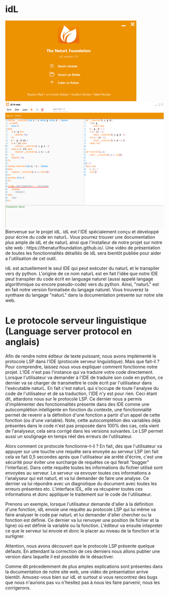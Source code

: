 # idL
<img src="IDL_for_NaturL/resources/idL_Welcome.png"  height="256">
<img src="IDL_for_NaturL/resources/idL_Current1.png" height="400" >
Bienvenue sur le projet idL. idL est l'IDE spécialement conçu et développé pour écrire du code en naturL. Vous pourrez trouver une documentation plus ample de idL et de naturL ainsi que l'installeur de notre projet sur notre site web : https://thenaturlfoundation.github.io/. Une vidéo de présentation de toutes les fonctionnalités détaillés de idL sera bientôt publiée pour aider a l'utilisation de cet outil.

idL est actuellement le seul IDE qui peut exécuter du naturL et le transpiler vers dy python. L'origine de ce nom naturL est en fait l'idée que notre IDE peut transpiler du code écrit en language naturel (aussi appelé langage algorithmique ou encore pseudo-code) vers du python. Ainsi, "naturL" est en fait notre version formalisée du langage naturel. Vous trouverez la synthaxe du langage "naturL" dans la documentation présente sur notre site web.

# Le protocole serveur linguistique (Language server protocol en anglais)
Afin de rendre notre éditeur de texte puissant, nous avons implémenté le protocole LSP dans l'IDE (protocole serveur linguistique).
Mais que fait-il ? Pour comprendre, laissez nous vous expliquer comment fonctionne notre projet. L'IDE n'est pas l'instance qui va traduire votre code directement. Lorsque l'utilisateur va demander à l'IDE de traduire son code en python, ce dernier va se charger de transmettre le code écrit par l'utilisateur dans l'exécutable naturL. En fait c'est naturL qui s'occupe de toute l'analyse du code de l'utilisateur et de sa traduction, l'IDE n'y est pour rien. Ceci étant dit, attardons nous sur le protocole LSP. Ce dernier nous a permis d'implémenter des fonctionnalités présente dans des IDE comme une autocomplétion intelligente en fonction du contexte, une fonctionnalité permet de revenir a la définition d'une fonction a partir d'un appel de cette fonction (ou d'une variable). Note, cette autocomplétion des variables déjà présentes dans le code n'est pas proposée dans 100% des cas, cela vient de l'analyseur, cela sera corrigé dans les versions suivantes. Le LSP permet aussi un soulignage en temps réel des erreurs de l'utilisateur.

Alors comment ce protocole fonctionne-t-il ? En fait, dès que l'utilisateur va appuyer sur une touche une requête sera envoyée au serveur LSP (en fait cela se fait 0,5 secondes après que l'utilisateur aie arrêté d'écrire, c'est une sécurité pour éviter une surcharge de requêtes ce qui ferait "bugger" l'interface). Dans cette requête toutes les informations du fichier utilisé sont envoyées au serveur. Le serveur va envoyer toutes ces informations a l'analyseur qui est naturL et va lui demander de faire une analyse. Ce dernier va lui répondre avec un diagnotique du document avec toutes les erreurs présentes etc. L'interface IDL, elle va récupérer toutes ces informations et donc appliquer le traitement sur le code de l'utilisateur.

Prenons un exemple, lorsque l'utilisateur demande d'aller à la définition d'une fonction, idL envoie une requête au protocole LSP qui lui même va faire analyser le code par naturL et lui demander d'aller chercher ou la fonction est définie. Ce dernier va lui renvoyer une position (le fichier et la ligne) où est définie la variable ou la fonction. L'éditeur va ensuite intepreter ce que le serveur lui envoie et donc le placer au niveau de la fonction et la surligner.

Attention, nous avons découvert que le protocole LSP présente quelque défauts. En attendant la correction de ces derniers nous allons publier une version dans laquelle il est possible de le désactiver.

Comme dit précedemment de plus amples explications sont présentes dans la documentation de notre site web, une vidéo de présentation arrive bientôt. Amusez-vous bien sur idL et surtout si vous rencontrez des bugs que nous n'aurions pas vu n'hesitez pas à nous les faire parvenir, nous les corrigerons.


